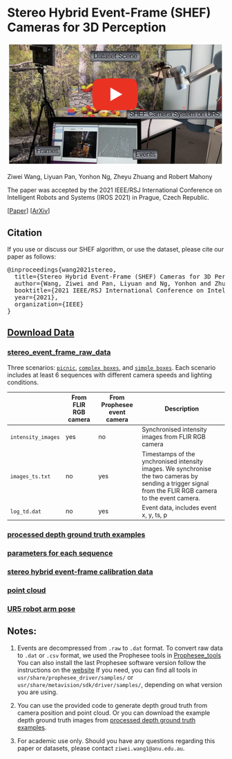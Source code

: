 # Stereo Hybrid Event-Frame (SHEF) Cameras for 3D Perception
<p align="center">
  <a href="https://www.youtube.com/watch?v=Azu7rJSPGNc">
    <img src="figures/video_thumbnail.png" alt="Stereo Hybrid Event-Frame (SHEF) Cameras for 3D Perception" width="500"/>
  </a>
</p>



Ziwei Wang, Liyuan Pan, Yonhon Ng, Zheyu Zhuang and Robert Mahony

The paper was accepted by the 2021 IEEE/RSJ International Conference on Intelligent Robots and Systems (IROS 2021) in Prague, Czech Republic.

[[Paper](https://ieeexplore.ieee.org/abstract/document/9636312)]
[[ArXiv](https://arxiv.org/abs/2110.04988)]


## Citation 
If you use or discuss our SHEF algorithm, or use the dataset, please cite our paper as follows:
<pre>
@inproceedings{wang2021stereo,
  title={Stereo Hybrid Event-Frame (SHEF) Cameras for 3D Perception},
  author={Wang, Ziwei and Pan, Liyuan and Ng, Yonhon and Zhuang, Zheyu and Mahony, Robert},
  booktitle={2021 IEEE/RSJ International Conference on Intelligent Robots and Systems (IROS)},
  year={2021},
  organization={IEEE}
}
</pre>



## [Download Data](https://anu365-my.sharepoint.com/:f:/g/personal/u6456661_anu_edu_au/EuotzBGRLk1AhfOe9LlZuSQBVtis9MH86vz1DQgt8hzQPA?e=jhRg1h) 

### [stereo_event_frame_raw_data](https://anu365-my.sharepoint.com/:f:/g/personal/u6456661_anu_edu_au/Ej1WwLyZqAFFtf-QZxvE8tYBkJkL-IYwUyzE1NDFpsI4aA?e=0vZNak)

Three scenarios: [`picnic`](https://anu365-my.sharepoint.com/:f:/g/personal/u6456661_anu_edu_au/Enz2dm5fBxlFkimada8OUnwB5QcI5SdzwTb4MmDTT1AY7g?e=9HKLyL), [`complex boxes`](https://anu365-my.sharepoint.com/:f:/g/personal/u6456661_anu_edu_au/EtcIck30nRBBq9n8Ozne-WEBeAf1rM6L9ka42TnNMBO1FA?e=GqjZMd), and [`simple boxes`](https://anu365-my.sharepoint.com/:f:/g/personal/u6456661_anu_edu_au/Em7JHxte1uFOpzKPeuCUyW0BmFdb_adsgNOBVHdxxN4JQg?e=fchosA).
Each scenario includes at least 6 sequences with different camera speeds and lighting conditions.


|                      | From FLIR RGB camera | From Prophesee event camera | Description                                                                                             |
|----------------------|----------------------|-----------------------------|---------------------------------------------------------------------------------------------------------| 
| `intensity_images`  | yes                     | no                          |Synchronised intensity images from FLIR RGB camera |
| `images_ts.txt`     | no                      | yes                         |Timestamps of the ynchronised intensity images. We synchronise the two cameras by sending a trigger signal from the FLIR RGB camera to the event camera. |
| `log_td.dat`        | no                      | yes                         |Event data, includes event x, y, ts, p |                                             


### [processed depth ground truth examples](https://anu365-my.sharepoint.com/:f:/g/personal/u6456661_anu_edu_au/EqtwBFaIBp9FhJRtIvqK6scB0esgEt9wUZoQ5u3Oa82DBA?e=WRvCSX)


### [parameters for each sequence](https://docs.google.com/spreadsheets/d/1so2S-R-0OyHtPx6rzRnHimwNJFnQP-UNSiHOV1cqRFM/edit?usp=sharing)


### [stereo hybrid event-frame calibration data](https://anu365-my.sharepoint.com/:u:/g/personal/u6456661_anu_edu_au/EYYaSawiB6hPl2HC03Ig4RgBOq4RsrNylGyl2SdoYqdMTw?e=nAwUdt)

### [point cloud](https://anu365-my.sharepoint.com/:f:/g/personal/u6456661_anu_edu_au/Egwt0pIEaJ9AqrHuImMSupgBJ7WmxOEFV5KCtJreVsoH_g?e=pryE01)


### [UR5 robot arm pose](https://anu365-my.sharepoint.com/:f:/g/personal/u6456661_anu_edu_au/ErQDYXOfZ5FKoziHVxyqusgBN4JwASJUh8ue_Hsah9Aclw?e=IREwdD)


## Notes: 
1. Events are decompressed from `.raw` to `.dat` format. To convert raw data to `.dat` or `.csv` format, we used the Prophesee tools in [Prophesee_tools](https://anu365-my.sharepoint.com/:f:/g/personal/u6456661_anu_edu_au/EgqGLGx573ZOnbobjQZMT1YBO-7eSgtCtZivu72CxdMz8Q?e=hceb06)
You can also install the last Prophesee software version follow the instructions on the [website](https://support.prophesee.ai/portal/en/kb/articles/linux-software#Prerequisites)
If you need, you can find all tools in `usr/share/prophesee_driver/samples/` or `usr/share/metavision/sdk/driver/samples/`, depending on what version you are using.

2. You can use the provided code to generate depth groud truth from camera position and point cloud. Or you can download the example depth ground truth images from [processed depth ground truth examples](https://anu365-my.sharepoint.com/:f:/g/personal/u6456661_anu_edu_au/EqtwBFaIBp9FhJRtIvqK6scB0esgEt9wUZoQ5u3Oa82DBA?e=WRvCSX).

3. For academic use only. Should you have any questions regarding this paper or datasets, please contact `ziwei.wang1@anu.edu.au`.
